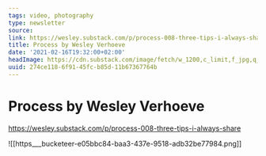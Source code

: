 ```yaml
---
tags: video, photography
type: newsletter
source:
link: https://wesley.substack.com/p/process-008-three-tips-i-always-share
title: Process by Wesley Verhoeve
date: '2021-02-16T19:32:00+02:00'
headImage: https://cdn.substack.com/image/fetch/w_1200,c_limit,f_jpg,q_auto:good,fl_progressive:steep/https%3A%2F%2Fbucketeer-e05bbc84-baa3-437e-9518-adb32be77984.s3.amazonaws.com%2Fpublic%2Fimages%2Fd77d27e3-2cdd-4acb-8834-51e5d7d49d97_1600x1066.jpeg
uuid: 274ce118-6f91-45fc-b85d-11b67367764b
---
```


# Process by Wesley Verhoeve
https://wesley.substack.com/p/process-008-three-tips-i-always-share

![[https___bucketeer-e05bbc84-baa3-437e-9518-adb32be77984.png]]
